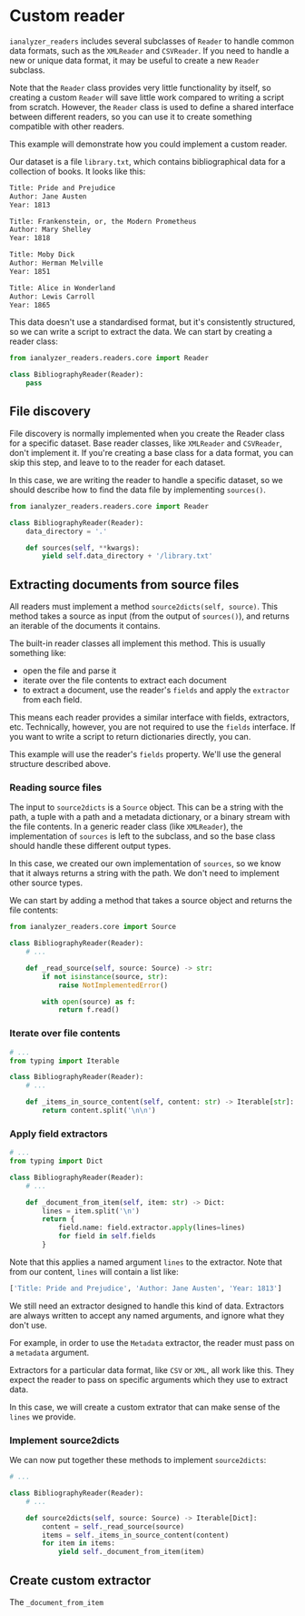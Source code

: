 # Custom reader

`ianalyzer_readers` includes several subclasses of `Reader` to handle common data formats, such as the `XMLReader` and `CSVReader`. If you need to handle a new or unique data format, it may be useful to create a new `Reader` subclass.

Note that the `Reader` class provides very little functionality by itself, so creating a custom `Reader` will save little work compared to writing a script from scratch. However, the `Reader` class is used to define a shared interface between different readers, so you can use it to create something compatible with other readers.

This example will demonstrate how you could implement a custom reader.

Our dataset is a file `library.txt`, which contains bibliographical data for a collection of books. It looks like this:

```txt
Title: Pride and Prejudice
Author: Jane Austen
Year: 1813

Title: Frankenstein, or, the Modern Prometheus
Author: Mary Shelley
Year: 1818

Title: Moby Dick
Author: Herman Melville
Year: 1851

Title: Alice in Wonderland
Author: Lewis Carroll
Year: 1865
```

This data doesn't use a standardised format, but it's consistently structured, so we can write a script to extract the data. We can start by creating a reader class:

```python
from ianalyzer_readers.readers.core import Reader

class BibliographyReader(Reader):
    pass
```

## File discovery

File discovery is normally implemented when you create the Reader class for a specific dataset. Base reader classes, like `XMLReader` and `CSVReader`, don't implement it. If you're creating a base class for a data format, you can skip this step, and leave to to the reader for each dataset.

In this case, we are writing the reader to handle a specific dataset, so we should describe how to find the data file by implementing `sources()`.

```python
from ianalyzer_readers.readers.core import Reader

class BibliographyReader(Reader):
    data_directory = '.'

    def sources(self, **kwargs):
        yield self.data_directory + '/library.txt'
```

## Extracting documents from source files

All readers must implement a method `source2dicts(self, source)`. This method takes a source as input (from the output of `sources()`), and returns an iterable of the documents it contains.

The built-in reader classes all implement this method. This is usually something like:

- open the file and parse it
- iterate over the file contents to extract each document
- to extract a document, use the reader's `fields` and apply the `extractor` from each field.

This means each reader provides a similar interface with fields, extractors, etc. Technically, however, you are not required to use the `fields` interface. If you want to write a script to return dictionaries directly, you can.

This example will use the reader's `fields` property. We'll use the general structure described above.

### Reading source files

The input to `source2dicts` is a `Source` object. This can be a string with the path, a tuple with a path and a metadata dictionary, or a binary stream with the file contents. In a generic reader class (like `XMLReader`), the implementation of `sources` is left to the subclass, and so the base class should handle these different output types.

In this case, we created our own implementation of `sources`, so we know that it always returns a string with the path. We don't need to implement other source types.

We can start by adding a method that takes a source object and returns the file contents:

```python
from ianalyzer_readers.core import Source

class BibliographyReader(Reader):
    # ...

    def _read_source(self, source: Source) -> str:
        if not isinstance(source, str):
            raise NotImplementedError()

        with open(source) as f:
            return f.read()
```

### Iterate over file contents



```python
# ...
from typing import Iterable

class BibliographyReader(Reader):
    # ...

    def _items_in_source_content(self, content: str) -> Iterable[str]:
        return content.split('\n\n')
```

### Apply field extractors

```python
# ...
from typing import Dict

class BibliographyReader(Reader):
    # ...

    def _document_from_item(self, item: str) -> Dict:
        lines = item.split('\n')
        return {
            field.name: field.extractor.apply(lines=lines)
            for field in self.fields
        }
```

Note that this applies a named argument `lines` to the extractor. Note that from our content, `lines` will contain a list like:

```python
['Title: Pride and Prejudice', 'Author: Jane Austen', 'Year: 1813']
```

We still need an extractor designed to handle this kind of data. Extractors are always written to accept any named arguments, and ignore what they don't use.

For example, in order to use the `Metadata` extractor, the reader must pass on a `metadata` argument.

Extractors for a particular data format, like `CSV` or `XML`, all work like this. They expect the reader to pass on specific arguments which they use to extract data.

In this case, we will create a custom extrator that can make sense of the `lines` we provide.

### Implement source2dicts

We can now put together these methods to implement `source2dicts`:

```python
# ...

class BibliographyReader(Reader):
    # ...

    def source2dicts(self, source: Source) -> Iterable[Dict]:
        content = self._read_source(source)
        items = self._items_in_source_content(content)
        for item in items:
            yield self._document_from_item(item)
```

## Create custom extractor

The `_document_from_item`
